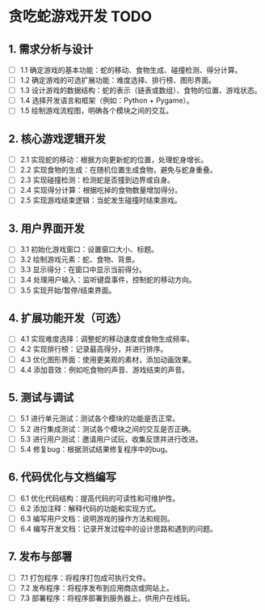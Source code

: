 # 贪吃蛇游戏开发 TODO

## 1. 需求分析与设计
- [ ] 1.1 确定游戏的基本功能：蛇的移动、食物生成、碰撞检测、得分计算。
- [ ] 1.2 确定游戏的可选扩展功能：难度选择、排行榜、图形界面。
- [ ] 1.3 设计游戏的数据结构：蛇的表示（链表或数组）、食物的位置、游戏状态。
- [ ] 1.4 选择开发语言和框架（例如：Python + Pygame）。
- [ ] 1.5 绘制游戏流程图，明确各个模块之间的交互。

## 2. 核心游戏逻辑开发
- [ ] 2.1 实现蛇的移动：根据方向更新蛇的位置，处理蛇身增长。
- [ ] 2.2 实现食物的生成：在随机位置生成食物，避免与蛇身重叠。
- [ ] 2.3 实现碰撞检测：检测蛇是否撞到边界或自身。
- [ ] 2.4 实现得分计算：根据吃掉的食物数量增加得分。
- [ ] 2.5 实现游戏结束逻辑：当蛇发生碰撞时结束游戏。

## 3. 用户界面开发
- [ ] 3.1 初始化游戏窗口：设置窗口大小、标题。
- [ ] 3.2 绘制游戏元素：蛇、食物、背景。
- [ ] 3.3 显示得分：在窗口中显示当前得分。
- [ ] 3.4 处理用户输入：监听键盘事件，控制蛇的移动方向。
- [ ] 3.5 实现开始/暂停/结束界面。

## 4. 扩展功能开发（可选）
- [ ] 4.1 实现难度选择：调整蛇的移动速度或食物生成频率。
- [ ] 4.2 实现排行榜：记录最高得分，并进行排序。
- [ ] 4.3 优化图形界面：使用更美观的素材，添加动画效果。
- [ ] 4.4 添加音效：例如吃食物的声音、游戏结束的声音。

## 5. 测试与调试
- [ ] 5.1 进行单元测试：测试各个模块的功能是否正常。
- [ ] 5.2 进行集成测试：测试各个模块之间的交互是否正确。
- [ ] 5.3 进行用户测试：邀请用户试玩，收集反馈并进行改进。
- [ ] 5.4 修复bug：根据测试结果修复程序中的bug。

## 6. 代码优化与文档编写
- [ ] 6.1 优化代码结构：提高代码的可读性和可维护性。
- [ ] 6.2 添加注释：解释代码的功能和实现方式。
- [ ] 6.3 编写用户文档：说明游戏的操作方法和规则。
- [ ] 6.4 编写开发文档：记录开发过程中的设计思路和遇到的问题。

## 7. 发布与部署
- [ ] 7.1 打包程序：将程序打包成可执行文件。
- [ ] 7.2 发布程序：将程序发布到应用商店或网站上。
- [ ] 7.3 部署程序：将程序部署到服务器上，供用户在线玩。

